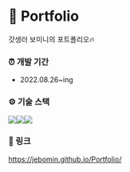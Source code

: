 # 💼 Portfolio

갓생러 보미니의 포트폴리오🔥

### ⏰ 개발 기간

- 2022.08.26~ing

### ⚙ 기술 스택

<img src="https://img.shields.io/badge/html5-E34F26?style=for-the-badge&logo=html5&logoColor=white"><img src="https://img.shields.io/badge/css-1572B6?style=for-the-badge&logo=css3&logoColor=white"><img src="https://img.shields.io/badge/javascript-F7DF1E?style=for-the-badge&logo=javascript&logoColor=black">

### 🔗 링크

https://jebomin.github.io/Portfolio/
